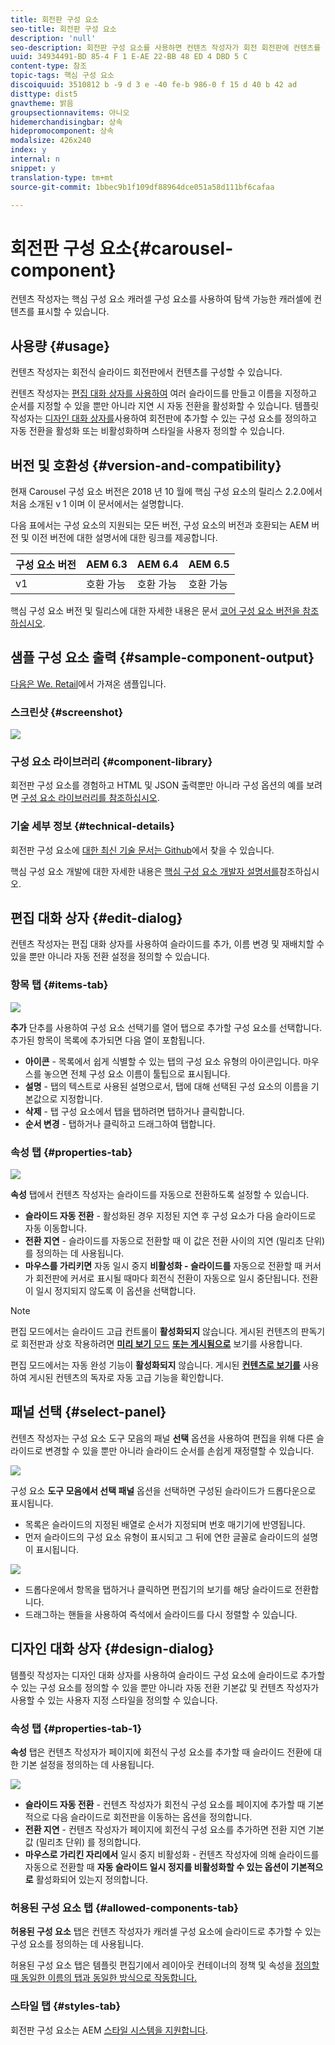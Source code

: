 ```yaml
---
title: 회전판 구성 요소
seo-title: 회전판 구성 요소
description: 'null'
seo-description: 회전판 구성 요소를 사용하면 컨텐츠 작성자가 회전 회전판에 컨텐츠를 표시할 수 있습니다.
uuid: 34934491-BD 85-4 F 1 E-AE 22-BB 48 ED 4 DBD 5 C
content-type: 참조
topic-tags: 핵심 구성 요소
discoiquuid: 3510812 b -9 d 3 e -40 fe-b 986-0 f 15 d 40 b 42 ad
disttype: dist5
gnavtheme: 밝음
groupsectionnavitems: 아니오
hidemerchandisingbar: 상속
hidepromocomponent: 상속
modalsize: 426x240
index: y
internal: n
snippet: y
translation-type: tm+mt
source-git-commit: 1bbec9b1f109df88964dce051a58d111bf6cafaa

---
```



# 회전판 구성 요소{#carousel-component}

컨텐츠 작성자는 핵심 구성 요소 캐러셀 구성 요소를 사용하여 탐색 가능한 캐러셀에 컨텐츠를 표시할 수 있습니다.

## 사용량 {#usage}

컨텐츠 작성자는 회전식 슬라이드 회전판에서 컨텐츠를 구성할 수 있습니다.

컨텐츠 작성자는 [편집 대화 상자를 사용하여](#edit-dialog) 여러 슬라이드를 만들고 이름을 지정하고 순서를 지정할 수 있을 뿐만 아니라 지연 시 자동 전환을 활성화할 수 있습니다. 템플릿 작성자는 [디자인 대화 상자를](#design-dialog)사용하여 회전판에 추가할 수 있는 구성 요소를 정의하고 자동 전환을 활성화 또는 비활성화하며 스타일을 사용자 정의할 수 있습니다.

## 버전 및 호환성 {#version-and-compatibility}

현재 Carousel 구성 요소 버전은 2018 년 10 월에 핵심 구성 요소의 릴리스 2.2.0에서 처음 소개된 v 1 이며 이 문서에서는 설명합니다.

다음 표에서는 구성 요소의 지원되는 모든 버전, 구성 요소의 버전과 호환되는 AEM 버전 및 이전 버전에 대한 설명서에 대한 링크를 제공합니다.

| 구성 요소 버전 | AEM 6.3 | AEM 6.4 | AEM 6.5 |
|--- |--- |--- |--- |
| v1 | 호환 가능 | 호환 가능 | 호환 가능 |

핵심 구성 요소 버전 및 릴리스에 대한 자세한 내용은 문서 [코어 구성 요소 버전을 참조하십시오](versions.md).

## 샘플 구성 요소 출력 {#sample-component-output}

[다음은 We. Retail](https://helpx.adobe.com/experience-manager/6-5/sites/developing/using/we-retail.html)에서 가져온 샘플입니다.

### 스크린샷 {#screenshot}

![](assets/screenshot_2018-11-28at140433.png)

### 구성 요소 라이브러리 {#component-library}

회전판 구성 요소를 경험하고 HTML 및 JSON 출력뿐만 아니라 구성 옵션의 예를 보려면 [구성 요소 라이브러리를 참조하십시오](http://opensource.adobe.com/aem-core-wcm-components/library/carousel.html).

### 기술 세부 정보 {#technical-details}

회전판 구성 요소에 [대한 최신 기술 문서는 Github](https://github.com/adobe/aem-core-wcm-components/blob/master/content/src/content/jcr_root/apps/core/wcm/components/carousel/v1/carousel)에서 찾을 수 있습니다.

핵심 구성 요소 개발에 대한 자세한 내용은 [핵심 구성 요소 개발자 설명서를](developing.md)참조하십시오.

## 편집 대화 상자 {#edit-dialog}

컨텐츠 작성자는 편집 대화 상자를 사용하여 슬라이드를 추가, 이름 변경 및 재배치할 수 있을 뿐만 아니라 자동 전환 설정을 정의할 수 있습니다.

### 항목 탭 {#items-tab}

![](assets/screenshot_2018-10-12at102451.png)

**추가** 단추를 사용하여 구성 요소 선택기를 열어 탭으로 추가할 구성 요소를 선택합니다. 추가된 항목이 목록에 추가되면 다음 열이 포함됩니다.

* **아이콘** - 목록에서 쉽게 식별할 수 있는 탭의 구성 요소 유형의 아이콘입니다. 마우스를 놓으면 전체 구성 요소 이름이 툴팁으로 표시됩니다.
* **설명** - 탭의 텍스트로 사용된 설명으로서, 탭에 대해 선택된 구성 요소의 이름을 기본값으로 지정합니다.
* **삭제** - 탭 구성 요소에서 탭을 탭하려면 탭하거나 클릭합니다.
* **순서 변경** - 탭하거나 클릭하고 드래그하여 탭합니다.

### 속성 탭 {#properties-tab}

![](assets/screenshot_2018-11-28at141054.png)

**속성** 탭에서 컨텐츠 작성자는 슬라이드를 자동으로 전환하도록 설정할 수 있습니다.

* **슬라이드 자동 전환** - 활성화된 경우 지정된 지연 후 구성 요소가 다음 슬라이드로 자동 이동합니다.
* **전환 지연** - 슬라이드를 자동으로 전환할 때 이 값은 전환 사이의 지연 (밀리초 단위) 를 정의하는 데 사용됩니다.
* **마우스를 가리키면** 자동 일시 중지 **비활성화 - 슬라이드를** 자동으로 전환할 때 커서가 회전판에 커서로 표시될 때마다 회전식 전환이 자동으로 일시 중단됩니다. 전환이 일시 정지되지 않도록 이 옵션을 선택합니다.

>[!NOTE]
>
>편집 모드에서는 슬라이드 고급 컨트롤이 **활성화되지** 않습니다. 게시된 컨텐츠의 판독기로 회전판과 상호 작용하려면 [**미리 보기** 모드](https://helpx.adobe.com/experience-manager/6-5/sites/authoring/using/editing-content.html) **[또는 게시됨으로](https://helpx.adobe.com/experience-manager/6-5/sites/authoring/using/editing-content.html)** 보기를 사용합니다.
>
>편집 모드에서는 자동 완성 기능이 **활성화되지** 않습니다. 게시된 **[컨텐츠로 보기를](https://helpx.adobe.com/experience-manager/6-5/sites/authoring/using/editing-content.html)** 사용하여 게시된 컨텐츠의 독자로 자동 고급 기능을 확인합니다.

## 패널 선택 {#select-panel}

컨텐츠 작성자는 구성 요소 도구 모음의 패널 **선택** 옵션을 사용하여 편집을 위해 다른 슬라이드로 변경할 수 있을 뿐만 아니라 슬라이드 순서를 손쉽게 재정렬할 수 있습니다.

![](assets/screenshot_2018-10-11at165417.png)

구성 요소 **도구 모음에서 선택 패널** 옵션을 선택하면 구성된 슬라이드가 드롭다운으로 표시됩니다.

* 목록은 슬라이드의 지정된 배열로 순서가 지정되며 번호 매기기에 반영됩니다.
* 먼저 슬라이드의 구성 요소 유형이 표시되고 그 뒤에 연한 글꼴로 슬라이드의 설명이 표시됩니다.

![](assets/opera_snapshot_2018-11-28141537localhost.png)

* 드롭다운에서 항목을 탭하거나 클릭하면 편집기의 보기를 해당 슬라이드로 전환합니다.
* 드래그하는 핸들을 사용하여 즉석에서 슬라이드를 다시 정렬할 수 있습니다.

## 디자인 대화 상자 {#design-dialog}

템플릿 작성자는 디자인 대화 상자를 사용하여 슬라이드 구성 요소에 슬라이드로 추가할 수 있는 구성 요소를 정의할 수 있을 뿐만 아니라 자동 전환 기본값 및 컨텐츠 작성자가 사용할 수 있는 사용자 지정 스타일을 정의할 수 있습니다.

### 속성 탭 {#properties-tab-1}

**속성** 탭은 컨텐츠 작성자가 페이지에 회전식 구성 요소를 추가할 때 슬라이드 전환에 대한 기본 설정을 정의하는 데 사용됩니다.

![](assets/screenshot_2018-11-28at141824.png)

* **슬라이드 자동 전환** - 컨텐츠 작성자가 회전식 구성 요소를 페이지에 추가할 때 기본적으로 다음 슬라이드로 회전판을 이동하는 옵션을 정의합니다.
* **전환 지연** - 컨텐츠 작성자가 페이지에 회전식 구성 요소를 추가하면 전환 지연 기본값 (밀리초 단위) 를 정의합니다.
* **마우스로 가리킨 자리에서** 일시 중지 비활성화 - 컨텐츠 작성자에 의해 슬라이드를 자동으로 전환할 때 **자동 슬라이드 일시 정지를 비활성화할 수 있는 옵션이 기본적으로** 활성화되어 있는지 정의합니다.

### 허용된 구성 요소 탭 {#allowed-components-tab}

**허용된 구성 요소** 탭은 컨텐츠 작성자가 캐러셀 구성 요소에 슬라이드로 추가할 수 있는 구성 요소를 정의하는 데 사용됩니다.

허용된 구성 요소 탭은 템플릿 편집기에서 레이아웃 컨테이너의 정책 및 속성을 [정의할 때 동일한 이름의 탭과 동일한 방식으로 작동합니다.](https://helpx.adobe.com/experience-manager/6-5/sites/authoring/using/templates.html)

### 스타일 탭 {#styles-tab}

회전판 구성 요소는 AEM [스타일 시스템을 지원합니다](authoring.md#component-styling).